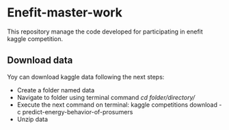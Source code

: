 # Enefit-master-work
This repository manage the code developed for participating in enefit kaggle competition.

## Download data
Yoy can download kaggle data following the next steps:
 - Create a folder named data
 - Navigate to folder using terminal command _cd folder/directory/_
 - Execute the next command on terminal: kaggle competitions download -c predict-energy-behavior-of-prosumers
 - Unzip data


